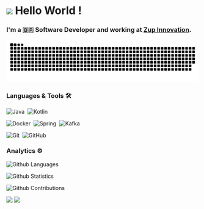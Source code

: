 
<h1><img src="https://emojis.slackmojis.com/emojis/images/1531849430/4246/blob-sunglasses.gif?1531849430" width="30"/> Hello World ! </h1>

### I'm a 🇧🇷  Software Developer  and working at [Zup Innovation](www.zup.com.br).

![Snake animation](https://github.com/oliboni/oliboni/blob/main/github-contribution-grid-snake.svg)
### Languages & Tools 🛠  

![Java](https://img.shields.io/badge/-Java-05122A?style=flat&logo=Java&logoColor=white)&nbsp;
![Kotlin](https://img.shields.io/badge/-Kotlin-05122A?style=flat&logo=kotlin)&nbsp;

![Docker](https://img.shields.io/badge/-Docker-05122A?style=flat&logo=docker)&nbsp;
![Spring](https://img.shields.io/badge/-Spring-05122A?style=flat&logo=spring&logoColor=white)&nbsp;
![Kafka](https://img.shields.io/badge/-Kafka-05122A?style=flat&logo=apache-kafka)&nbsp;

![Git](https://img.shields.io/badge/-Git-05122A?style=flat&logo=git)&nbsp;
![GitHub](https://img.shields.io/badge/-GitHub-05122A?style=flat&logo=github)&nbsp;

### Analytics ⚙️

![Github Languages](https://github-readme-stats.vercel.app/api/top-langs/?username=oliboni&layout=compact&count_private=true)

![Github Statistics](https://github-readme-stats.vercel.app/api/?username=oliboni&count_private=true&show_icons=true)

![Github Contributions](https://github-readme-streak-stats.herokuapp.com/?user=oliboni&hide_border=true)

<a href="https://bit.ly/2OCXbrH"><img src="https://img.shields.io/badge/-Rodrigo Oliboni-0077B5?style=flat&logo=Linkedin&logoColor=white"/></a>
<a href="mailto:oliboni@unochapeco.edu.br"><img src="https://img.shields.io/badge/-oliboni@unochapeco.edu.br-D14836?style=flat&logo=Gmail&logoColor=white"/></a>
</p>